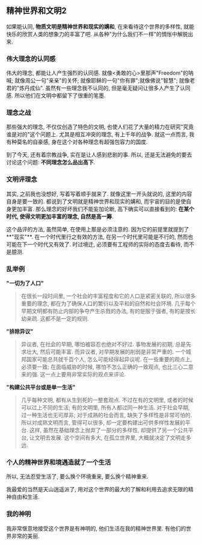 ## 精神世界和文明2 ##

如果能认同, **物质文明是精神世界和现实的媾和**, 在来看待这个世界的多样性, 就能快乐的欣赏人类的想象力的丰富了吧. 从各种"为什么我们不一样"的惆怅中解脱出来.

### 伟大理念的认同感 ###

伟大的理念, 都能让人产生强烈的认同感. 就像<勇敢的心>里那声"Freedom"的呐喊; 就像周公一句"亲亲"的关怀; 就像耶稣的一句"你有罪";就像佛说"智慧"; 就像老君的"炼丹成仙". 虽然有一些理念我不认同的, 但是毫无疑问让很多人产生了认同感. 所以他们在文明中都留下了很重的笔墨.



### 理念之战 ###

那些强大的理念, 不仅仅创造了特色的文明, 也使人们花了大量的精力在研究"究竟谁是对的"这个问题上. 尤其是相互冲突的理念, 有上千年的战争. 就这一点而言, 我有种莫名的自豪感, 身在这个对各种理念有超强包容力的国度.

到了今天, 还有着宗教战争, 实在是让人感到悲剧的事. 所以, 还是无法避免的要去讨论这个问题: **不同理念怎么品出高下**.


### 文明评理念 ###

其实, 之前我也没想好, 写着写着顺手就来了. 就像这里一开头就说的, 这里的内容自身是要一致的. 都说到了文明就是精神世界和现实的媾和, 而宇宙的目的是使自身更加丰富. 那么理念的好坏我们不能妄加论断, 高下确实可以直接看到的: **在某个时代, 使得文明更加丰富的理念, 自然是高一筹**.

这个品评的方法, 虽然简单, 在使用上那是必须注意的. 因为它的前提里就提到了**"现实"**. 在一个时代里行之有效的方法, 在另一个时代里可能是不行的, 然而也可能在下一个时代又有效了. 时过境迁, 必须要有工程师的实际的态度去看待, 而不是臆测.

### 乱举例 ###

**"一切为了人口"**
> 在很长一段时间里, 一个社会的丰富程度和它的人口是紧密关联的, 所以很多重要的理念, 都在为了确保人口的繁衍以及平和的自然和社会环境. 几乎每个早期文明都有防止内部的争夺产生杀戮的办法, 有的是服于强者, 有的是按长幼亲疏. 这都不是一定的规则.

**"排除异议"**
> 异议者, 在社会的早期, 哪怕被容忍也绝对不好过. 事物发展的初期, 总是先求壮大, 然后可能丰富. 而异议者, 对早期发展的削弱是非常严重的. 一个城邦国家可能总共就千百个人, 怎么可能经得起异议呢. 在一些重要的观点上, 必须要一致; 在面临威胁的时候, 哪怕不怎么正确的一致观点, 也比三心二意来的强. 这一点上要用非常实际的观点来评论.

**"构建公共平台或是单一生活"**
> 几乎每种文明, 都有从生到死的一整套观点. 不过在有的文明里, 或者的时候可以过上不同的生活; 有的文明里, 所有人都过同一种生活. 对于社会早期, 过一种生活也无可厚非; 对于成熟的社会而言, 缺失了多样性是非常可怕的. 所以对成熟文明而言, 管得可以很多, 却一定要构建出可供多样性发展的平台. 这样, 虽然在基础理念上抛弃了一部分的多样性, 却提供了另一个公共平台, 让文明去发展. 这个空间有多大, 在孤立世界里, 大概就决定了文明走多远.


### 个人的精神世界和境遇造就了一个生活 ###

所以, 无法忍受生活了, 要么换个环境重来, 要么换个精神重来.

我最爱的当然是天山逍遥派了, 用对这个世界的最大的了解和利用去追求无限的精神自由和生活.

### 我的神明 ###

我非常惬意地接受这个世界是有神明的, 他们生活在我的精神世界里. 有他们的世界非常的美丽.


